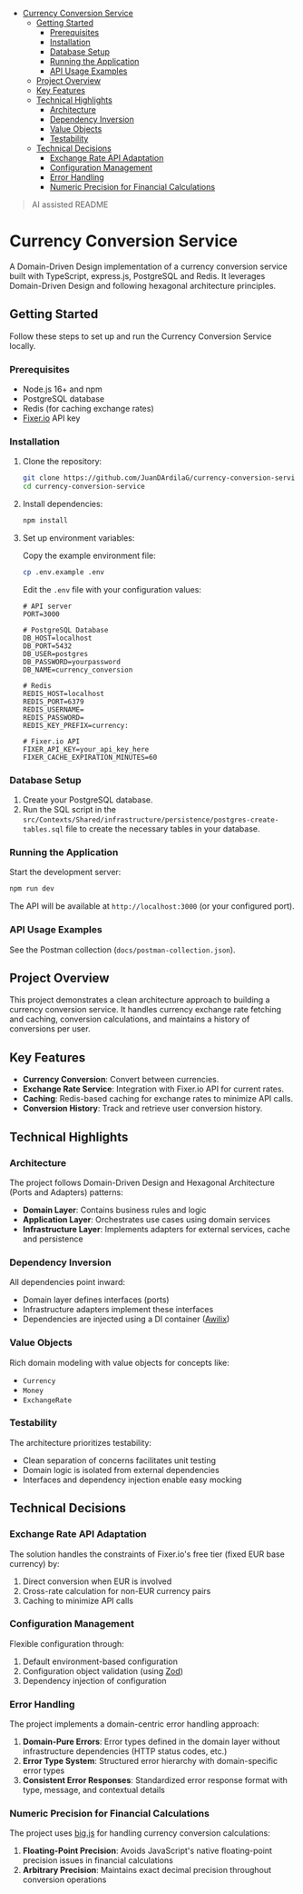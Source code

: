 <!-- TOC start (generated with https://github.com/derlin/bitdowntoc) -->

- [Currency Conversion Service](#currency-conversion-service)
  - [Getting Started](#getting-started)
    - [Prerequisites](#prerequisites)
    - [Installation](#installation)
    - [Database Setup](#database-setup)
    - [Running the Application](#running-the-application)
    - [API Usage Examples](#api-usage-examples)
  - [Project Overview](#project-overview)
  - [Key Features](#key-features)
  - [Technical Highlights](#technical-highlights)
    - [Architecture](#architecture)
    - [Dependency Inversion](#dependency-inversion)
    - [Value Objects](#value-objects)
    - [Testability](#testability)
  - [Technical Decisions](#technical-decisions)
    - [Exchange Rate API Adaptation](#exchange-rate-api-adaptation)
    - [Configuration Management](#configuration-management)
    - [Error Handling](#error-handling)
    - [Numeric Precision for Financial Calculations](#numeric-precision-for-financial-calculations)

<!-- TOC end -->

> AI assisted README

<!-- TOC --><a name="currency-conversion-service"></a>

# Currency Conversion Service

A Domain-Driven Design implementation of a currency conversion service built with TypeScript, express.js, PostgreSQL and Redis.
It leverages Domain-Driven Design and following hexagonal architecture principles.

<!-- TOC --><a name="getting-started"></a>

## Getting Started

Follow these steps to set up and run the Currency Conversion Service locally.

<!-- TOC --><a name="prerequisites"></a>

### Prerequisites

- Node.js 16+ and npm
- PostgreSQL database
- Redis (for caching exchange rates)
- [Fixer.io](<(https://fixer.io/)>) API key

<!-- TOC --><a name="installation"></a>

### Installation

1. Clone the repository:

   ```bash
   git clone https://github.com/JuanDArdilaG/currency-conversion-service.git
   cd currency-conversion-service
   ```

2. Install dependencies:

   ```bash
   npm install
   ```

3. Set up environment variables:

   Copy the example environment file:

   ```bash
   cp .env.example .env
   ```

   Edit the `.env` file with your configuration values:

   ```
   # API server
   PORT=3000

   # PostgreSQL Database
   DB_HOST=localhost
   DB_PORT=5432
   DB_USER=postgres
   DB_PASSWORD=yourpassword
   DB_NAME=currency_conversion

   # Redis
   REDIS_HOST=localhost
   REDIS_PORT=6379
   REDIS_USERNAME=
   REDIS_PASSWORD=
   REDIS_KEY_PREFIX=currency:

   # Fixer.io API
   FIXER_API_KEY=your_api_key_here
   FIXER_CACHE_EXPIRATION_MINUTES=60
   ```

<!-- TOC --><a name="database-setup"></a>

### Database Setup

1. Create your PostgreSQL database.
2. Run the SQL script in the `src/Contexts/Shared/infrastructure/persistence/postgres-create-tables.sql` file to create the necessary tables in your database.

<!-- TOC --><a name="running-the-application"></a>

### Running the Application

Start the development server:

```bash
npm run dev
```

The API will be available at `http://localhost:3000` (or your configured port).

<!-- TOC --><a name="api-usage-examples"></a>

### API Usage Examples

See the Postman collection (`docs/postman-collection.json`).

<!-- TOC --><a name="project-overview"></a>

## Project Overview

This project demonstrates a clean architecture approach to building a currency conversion service. It handles currency exchange rate fetching and caching, conversion calculations, and maintains a history of conversions per user.

<!-- TOC --><a name="key-features"></a>

## Key Features

- **Currency Conversion**: Convert between currencies.
- **Exchange Rate Service**: Integration with Fixer.io API for current rates.
- **Caching**: Redis-based caching for exchange rates to minimize API calls.
- **Conversion History**: Track and retrieve user conversion history.

<!-- TOC --><a name="technical-highlights"></a>

## Technical Highlights

<!-- TOC --><a name="architecture"></a>

### Architecture

The project follows Domain-Driven Design and Hexagonal Architecture (Ports and Adapters) patterns:

- **Domain Layer**: Contains business rules and logic
- **Application Layer**: Orchestrates use cases using domain services
- **Infrastructure Layer**: Implements adapters for external services, cache and persistence

<!-- TOC --><a name="dependency-inversion"></a>

### Dependency Inversion

All dependencies point inward:

- Domain layer defines interfaces (ports)
- Infrastructure adapters implement these interfaces
- Dependencies are injected using a DI container ([Awilix](https://www.npmjs.com/package/awilix))

<!-- TOC --><a name="value-objects"></a>

### Value Objects

Rich domain modeling with value objects for concepts like:

- `Currency`
- `Money`
- `ExchangeRate`

<!-- TOC --><a name="testability"></a>

### Testability

The architecture prioritizes testability:

- Clean separation of concerns facilitates unit testing
- Domain logic is isolated from external dependencies
- Interfaces and dependency injection enable easy mocking

<!-- TOC --><a name="technical-decisions"></a>

## Technical Decisions

<!-- TOC --><a name="exchange-rate-api-adaptation"></a>

### Exchange Rate API Adaptation

The solution handles the constraints of Fixer.io's free tier (fixed EUR base currency) by:

1. Direct conversion when EUR is involved
2. Cross-rate calculation for non-EUR currency pairs
3. Caching to minimize API calls

<!-- TOC --><a name="configuration-management"></a>

### Configuration Management

Flexible configuration through:

1. Default environment-based configuration
2. Configuration object validation (using [Zod](https://www.npmjs.com/package/zod))
3. Dependency injection of configuration

<!-- TOC --><a name="error-handling"></a>

### Error Handling

The project implements a domain-centric error handling approach:

1. **Domain-Pure Errors**: Error types defined in the domain layer without infrastructure dependencies (HTTP status codes, etc.)
2. **Error Type System**: Structured error hierarchy with domain-specific error types
3. **Consistent Error Responses**: Standardized error response format with type, message, and contextual details

<!-- TOC --><a name="numeric-precision-for-financial-calculations"></a>

### Numeric Precision for Financial Calculations

The project uses [big.js](https://www.npmjs.com/package/big.js) for handling currency conversion calculations:

1. **Floating-Point Precision**: Avoids JavaScript's native floating-point precision issues in financial calculations
2. **Arbitrary Precision**: Maintains exact decimal precision throughout conversion operations
